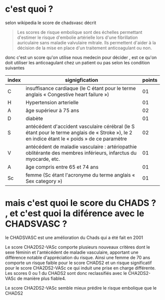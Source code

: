 c'est quoi ?
===

selon wikipedia le score de chadsvasc décrit
> Les scores de risque embolique sont des échelles permettant d'estimer le risque d'embolie artérielle lors d'une fibrillation auriculaire sans maladie valvulaire mitrale. Ils permettent d'aider à la décision de la mise en place d'un traitement anticoagulant ou non.

donc c'est un score qu'on utilise nous medecin pour décider , est ce qu'on doit utiliser les anticoagulant chez un patient ou pas selon les condition suivantes

|index |signigfication |points|
|------|---------------|------|
|C|insuffisance cardiaque (le C étant pour le terme anglais « Congestive heart failure »)|01|
|H|Hypertension arterielle|01|
|A| âge supérieur à 75 ans|02|
|D|diabète|01|
|S|antécédent d'accident vasculaire cérébral (le S étant pour le terme anglais de « Stroke »), le 2 en indice étant le « poids » de ce paramètre|02|
|V|antécédent de maladie vasculaire : artériopathie oblitérante des membres inférieurs, infarctus du myocarde, etc. |01|
|A|âge compris entre 65 et 74 ans |01|
|Sc|femme (Sc étant l'acronyme du terme anglais « Sex category ») |01|

mais c'est quoi le score du CHADS ? , et c'est quoi la diférence avec le CHADSVASC ?
===

le CHADSVASC est une amélioration du Chads qui a été fait en 2001

Le score CHA2DS2-VASc comporte plusieurs nouveaux critères dont le sexe féminin et l'antécédent de maladie vasculaire, apportant une différence notable d'appréciation du risque. Ainsi une femme de 70 ans comporte un risque faible pour le score CHADS2 et un risque significatif pour le score CHA2DS2-VASc ce qui induit une prise en charge différente. Les scores 0 ou 1 du CHADS2 sont donc reclassifiés avec le CHA2DS2-VASc de manière plus fiable4.

Le score CHA2DS2-VASc semble mieux prédire le risque embolique que le CHADS2
